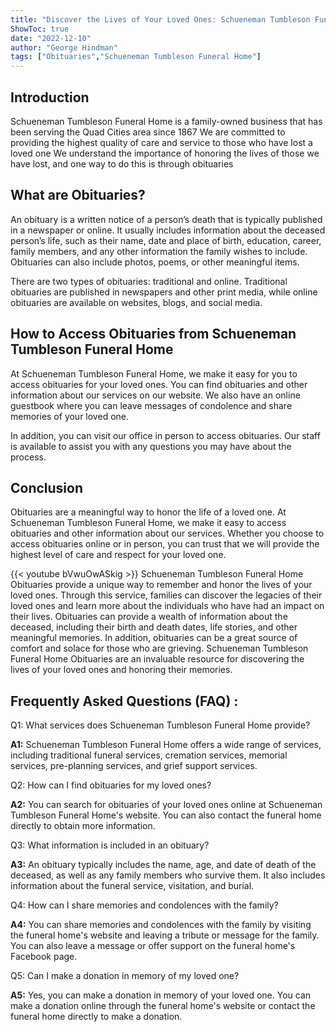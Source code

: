 ```yaml
---
title: "Discover the Lives of Your Loved Ones: Schueneman Tumbleson Funeral Home Obituaries"
ShowToc: true 
date: "2022-12-10"
author: "George Hindman" 
tags: ["Obituaries","Schueneman Tumbleson Funeral Home"]
---
```

## Introduction

Schueneman Tumbleson Funeral Home is a family-owned business that has been serving the Quad Cities area since 1867 We are committed to providing the highest quality of care and service to those who have lost a loved one We understand the importance of honoring the lives of those we have lost, and one way to do this is through obituaries 

## What are Obituaries?

An obituary is a written notice of a person’s death that is typically published in a newspaper or online. It usually includes information about the deceased person’s life, such as their name, date and place of birth, education, career, family members, and any other information the family wishes to include. Obituaries can also include photos, poems, or other meaningful items. 

There are two types of obituaries: traditional and online. Traditional obituaries are published in newspapers and other print media, while online obituaries are available on websites, blogs, and social media. 

## How to Access Obituaries from Schueneman Tumbleson Funeral Home

At Schueneman Tumbleson Funeral Home, we make it easy for you to access obituaries for your loved ones. You can find obituaries and other information about our services on our website. We also have an online guestbook where you can leave messages of condolence and share memories of your loved one. 

In addition, you can visit our office in person to access obituaries. Our staff is available to assist you with any questions you may have about the process. 

## Conclusion

Obituaries are a meaningful way to honor the life of a loved one. At Schueneman Tumbleson Funeral Home, we make it easy to access obituaries and other information about our services. Whether you choose to access obituaries online or in person, you can trust that we will provide the highest level of care and respect for your loved one.

{{< youtube bVwuOwASkig >}} 
Schueneman Tumbleson Funeral Home Obituaries provide a unique way to remember and honor the lives of your loved ones. Through this service, families can discover the legacies of their loved ones and learn more about the individuals who have had an impact on their lives. Obituaries can provide a wealth of information about the deceased, including their birth and death dates, life stories, and other meaningful memories. In addition, obituaries can be a great source of comfort and solace for those who are grieving. Schueneman Tumbleson Funeral Home Obituaries are an invaluable resource for discovering the lives of your loved ones and honoring their memories.

## Frequently Asked Questions (FAQ) :
Q1: What services does Schueneman Tumbleson Funeral Home provide? 

**A1:** Schueneman Tumbleson Funeral Home offers a wide range of services, including traditional funeral services, cremation services, memorial services, pre-planning services, and grief support services. 

Q2: How can I find obituaries for my loved ones? 

**A2:** You can search for obituaries of your loved ones online at Schueneman Tumbleson Funeral Home's website. You can also contact the funeral home directly to obtain more information. 

Q3: What information is included in an obituary? 

**A3:** An obituary typically includes the name, age, and date of death of the deceased, as well as any family members who survive them. It also includes information about the funeral service, visitation, and burial. 

Q4: How can I share memories and condolences with the family? 

**A4:** You can share memories and condolences with the family by visiting the funeral home's website and leaving a tribute or message for the family. You can also leave a message or offer support on the funeral home's Facebook page. 

Q5: Can I make a donation in memory of my loved one? 

**A5:** Yes, you can make a donation in memory of your loved one. You can make a donation online through the funeral home's website or contact the funeral home directly to make a donation.



